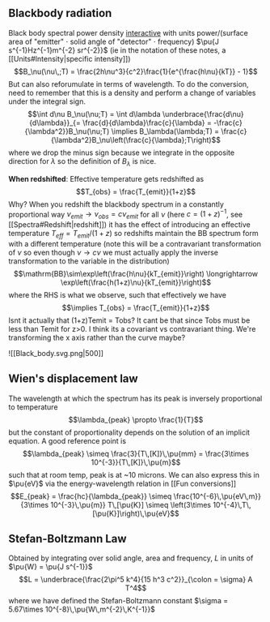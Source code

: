 ## Blackbody radiation
Black body spectral power density [interactive](https://phet.colorado.edu/sims/html/blackbody-spectrum/latest/blackbody-spectrum_en.html) with units power/(surface area of "emitter" $\cdot$ solid angle of "detector" $\cdot$ frequency) $\pu{J s^{-1}Hz^{-1}m^{-2} sr^{-2}}$ (ie in the notation of these notes, a [[Units#Intensity|specific intensity]])
$$B_\nu(\nu\,;T) = \frac{2h\nu^3}{c^2}\frac{1}{e^{\frac{h\nu}{kT}} - 1}$$
But can also reforumulate in terms of wavelength. To do the conversion, need to remember that this is a density and perform a change of variables under the integral sign. 
$$\int d\nu B_\nu(\nu;T) = \int d\lambda \underbrace{\frac{d\nu}{d\lambda}}_{= \frac{d}{d\lambda}\frac{c}{\lambda} = -\frac{c}{\lambda^2}}B_\nu(\nu;T) \implies B_\lambda(\lambda;T) = \frac{c}{\lambda^2}B_\nu\left(\frac{c}{\lambda};T\right)$$
where we drop the minus sign because we integrate in the opposite direction for $\lambda$ so the definition of $B_\lambda$ is nice. 

**When redshifted**:
Effective temperature gets redshifted as $$T_{obs} = \frac{T_{emit}}{1+z}$$Why? When you redshift the blackbody spectrum in a constantly proportional way $\nu_{emit} \rightarrow \nu_{obs} = c\nu_{emit}$ for all $\nu$ (here $c = (1+z)^{-1}$, see [[Spectra#Redshift|redshift]]) it has the effect of introducing an effective temperature $T_{eff} = T_{emit}/(1+z)$ so redshifts maintain the BB spectrum form with a different temperature (note this will be a contravariant transformation of $\nu$ so even though $\nu \rightarrow c\nu$ we must actually apply the inverse transformation to the variable in the distribution) $$\mathrm{BB}\sim\exp\left(\frac{h\nu}{kT_{emit}}\right) \longrightarrow \exp\left(\frac{h(1+z)\nu}{kT_{emit}}\right)$$ where the RHS is what we observe, such that effectively we have $$\implies T_{obs} = \frac{T_{emit}}{1+z}$$
Isnt it actually that (1+z)Temit = Tobs? It cant be that since Tobs must be less than Temit for z>0. I think its a covariant vs contravariant thing. We're transforming the x axis rather than the curve maybe?

![[Black_body.svg.png|500]]


## Wien's displacement law
The wavelength at which the spectrum has its peak is inversely proportional to temperature
$$\lambda_{peak} \propto \frac{1}{T}$$
but the constant of proportionality depends on the solution of an implicit equation. A good reference point is $$\lambda_{peak} \simeq \frac{3}{T\,[K]}\,\pu{mm} = \frac{3\times 10^{-3}}{T\,[K]}\,\pu{m}$$
such that at room temp, peak is at ~10 microns. We can also express this in $\pu{eV}$ via the energy-wavelength relation in [[Fun conversions]] $$E_{peak} = \frac{hc}{\lambda_{peak}} \simeq \frac{10^{-6}\,\pu{eV\,m}}{3\times 10^{-3}\,\pu{m}} T\,[\pu{K}] \simeq \left(3\times 10^{-4}\,T\,[\pu{K}]\right)\,\pu{eV}$$


## Stefan-Boltzmann Law
Obtained by integrating over solid angle, area and frequency, $L$ in units of $\pu{W} = \pu{J s^{-1}}$
$$L = \underbrace{\frac{2\pi^5 k^4}{15 h^3 c^2}}_{\colon = \sigma} A T^4$$
where we have defined the Stefan-Boltzmann constant $\sigma = 5.67\times 10^{-8}\,\pu{W\,m^{-2}\,K^{-1}}$ 

